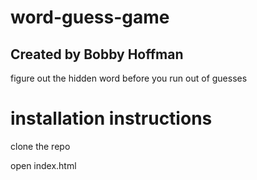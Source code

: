 # word-guess-game

## Created by Bobby Hoffman

figure out the hidden word before you run out of guesses

# installation instructions
clone the repo

open index.html